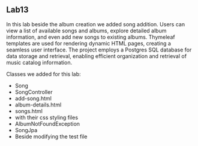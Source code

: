 ## Lab13

In this lab beside the album creation we added song addition. Users can view a list of available songs and albums,
explore detailed album information, and even add new songs to existing albums. Thymeleaf templates are used for rendering dynamic HTML pages,
creating a seamless user interface. The project employs a Postgres SQL database for data storage and retrieval, enabling efficient organization and
retrieval of music catalog information. 

Classes we added for this lab:
- Song 
- SongController
- add-song.html
- album-details.html
- songs.html
- with their css styling files
- AlbumNotFoundException
- SongJpa
- Beside modifying the test file